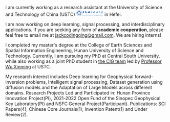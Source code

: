 I am currently working as a research assistant at the University of Science and Technology of China (USTC) <img src='./images/logo.png' style='width: 6em;'> in Hefei.

<!-- I work at TikTok <img src='./images/tiktok.png' style='width: 6em;'> as a research scientist now in Singapore. -->
I am now working on deep learning, signal processing, and interdisciplinary applications. If you are seeking any form of **academic cooperation**, please feel free to email me at [jackcodingqing@gmail.com](mailto:jackcodingqing@gmail.com). We are hiring interns!

<!-- I graduated from [Chu Kochen Honors College](http://ckc.zju.edu.cn/ckcen/main.htm), Zhejiang University (浙江大学竺可桢学院) with a bachelor's degree and from the Department of Computer Science and Technology, Zhejiang University (浙江大学计算机科学与技术学院) with a master's degree, advised by [Zhou Zhao (赵洲)](https://person.zju.edu.cn/zhaozhou). I also collaborate with [Xu Tan (谭旭)](https://www.microsoft.com/en-us/research/people/xuta/), [Tao Qin (秦涛)](https://www.microsoft.com/en-us/research/people/taoqin/) and [Tie-yan Liu (刘铁岩)](https://www.microsoft.com/en-us/research/people/tyliu/) from [Microsoft Research Asia](https://www.microsoft.com/en-us/research/group/machine-learning-research-group/) <img src='./images/microsoft_logo.svg' style="width: 4em;"> closely. -->

I completed my master's degree at the College of Earth Sciences and Spatial Information Engineering, Hunan University of Science and Technology. Currently, I am pursuing my PhD at Central South University, while also working as a joint PhD student in [the CIG team](https://cig.ustc.edu.cn/people/list.htm) led by [Professor Wu Xinming](https://faculty.ustc.edu.cn/xinming/zh_CN/index.htm) at USTC.

My research interest includes Deep learning for Geophysical forward-inversion problems, Intelligent signal processing, Dataset generation using diffusion models and the Adaptation of Large Models across different domains. Research Projects Led and Participated in: Hunan Province Innovation Project(PI), 2021-2022 Open Fund of the Sinopec Geophysical Key Laboratory(PI) and NSFC General Project(Participant). Publications: SCI Papers(4), Chinese Core Journals(1), Invention Patent(1) and Under Review(2).